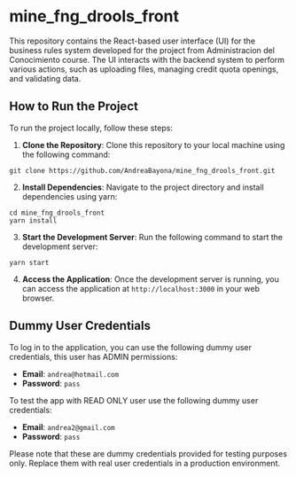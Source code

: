 # mine_fng_drools_front
This repository contains the React-based user interface (UI) for the business rules system developed for the project from Administracion del Conocimiento course. The UI interacts with the backend system to perform various actions, such as uploading files, managing credit quota openings, and validating data.

## How to Run the Project

To run the project locally, follow these steps:

1. **Clone the Repository**: Clone this repository to your local machine using the following command:
```
git clone https://github.com/AndreaBayona/mine_fng_drools_front.git
```

2. **Install Dependencies**: Navigate to the project directory and install dependencies using yarn:
```
cd mine_fng_drools_front
yarn install
```


3. **Start the Development Server**: Run the following command to start the development server:
```
yarn start
```

4. **Access the Application**: Once the development server is running, you can access the application at `http://localhost:3000` in your web browser.

## Dummy User Credentials

To log in to the application, you can use the following dummy user credentials, this user has ADMIN permissions:

- **Email**: `andrea@hotmail.com`
- **Password**: `pass`

To test the app with READ ONLY user use the following dummy user credentials:
- **Email**: `andrea2@gmail.com`
- **Password**: `pass`

Please note that these are dummy credentials provided for testing purposes only. Replace them with real user credentials in a production environment.


